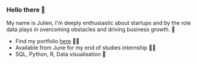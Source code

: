 ### Hello there 👋

My name is Julien, I'm deeply enthusiastic about startups and by the role data plays in overcoming obstacles and driving business growth. 🌱

- Find my portfolio <a href="https://github.com/julienhourt/My-Portfolio">here</a> 👨‍💻
- Available from June for my end of studies internship 👨‍🎓
- SQL, Python, R, Data visualisation 💼







